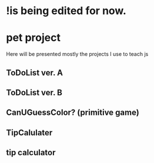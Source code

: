 
# !is being edited for now.




# pet project
Here will be presented mostly the projects I use to teach js

## ToDoList ver. A
## ToDoList ver. B

## CanUGuessColor? (primitive game)

## TipCalulater 


## tip calculator
